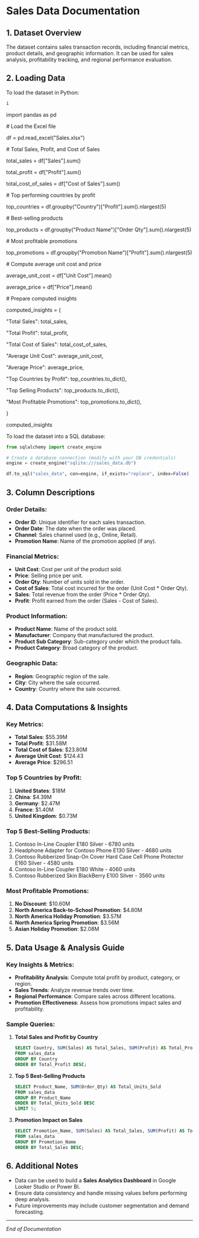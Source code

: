 # Sales Data Documentation

## 1. Dataset Overview

The dataset contains sales transaction records, including financial metrics, product details, and geographic information. It can be used for sales analysis, profitability tracking, and regional performance evaluation.

## 2. Loading Data

To load the dataset in Python:

```python
i
```

import pandas as pd



\# Load the Excel file

df = pd.read\_excel("Sales.xlsx")



\# Total Sales, Profit, and Cost of Sales

total\_sales = df["Sales"].sum()

total\_profit = df["Profit"].sum()

total\_cost\_of\_sales = df["Cost of Sales"].sum()



\# Top performing countries by profit

top\_countries = df.groupby("Country")["Profit"].sum().nlargest(5)



\# Best-selling products

top\_products = df.groupby("Product Name")["Order Qty"].sum().nlargest(5)



\# Most profitable promotions

top\_promotions = df.groupby("Promotion Name")["Profit"].sum().nlargest(5)



\# Compute average unit cost and price

average\_unit\_cost = df["Unit Cost"].mean()

average\_price = df["Price"].mean()



\# Prepare computed insights

computed\_insights = {

&#x20;   "Total Sales": total\_sales,

&#x20;   "Total Profit": total\_profit,

&#x20;   "Total Cost of Sales": total\_cost\_of\_sales,

&#x20;   "Average Unit Cost": average\_unit\_cost,

&#x20;   "Average Price": average\_price,

&#x20;   "Top Countries by Profit": top\_countries.to\_dict(),

&#x20;   "Top Selling Products": top\_products.to\_dict(),

&#x20;   "Most Profitable Promotions": top\_promotions.to\_dict(),

}



computed\_insights



To load the dataset into a SQL database:

```python
from sqlalchemy import create_engine

# Create a database connection (modify with your DB credentials)
engine = create_engine("sqlite:///sales_data.db")

df.to_sql("sales_data", con=engine, if_exists="replace", index=False)
```

## 3. Column Descriptions

### Order Details:

- **Order ID**: Unique identifier for each sales transaction.
- **Order Date**: The date when the order was placed.
- **Channel**: Sales channel used (e.g., Online, Retail).
- **Promotion Name**: Name of the promotion applied (if any).

### Financial Metrics:

- **Unit Cost**: Cost per unit of the product sold.
- **Price**: Selling price per unit.
- **Order Qty**: Number of units sold in the order.
- **Cost of Sales**: Total cost incurred for the order (Unit Cost \* Order Qty).
- **Sales**: Total revenue from the order (Price \* Order Qty).
- **Profit**: Profit earned from the order (Sales - Cost of Sales).

### Product Information:

- **Product Name**: Name of the product sold.
- **Manufacturer**: Company that manufactured the product.
- **Product Sub Category**: Sub-category under which the product falls.
- **Product Category**: Broad category of the product.

### Geographic Data:

- **Region**: Geographic region of the sale.
- **City**: City where the sale occurred.
- **Country**: Country where the sale occurred.

## 4. Data Computations & Insights

### Key Metrics:

- **Total Sales**: \$55.39M
- **Total Profit**: \$31.58M
- **Total Cost of Sales**: \$23.80M
- **Average Unit Cost**: \$124.43
- **Average Price**: \$296.51

### Top 5 Countries by Profit:

1. **United States**: \$18M
2. **China**: \$4.39M
3. **Germany**: \$2.47M
4. **France**: \$1.40M
5. **United Kingdom**: \$0.73M

### Top 5 Best-Selling Products:

1. Contoso In-Line Coupler E180 Silver - 6780 units
2. Headphone Adapter for Contoso Phone E130 Silver - 4680 units
3. Contoso Rubberized Snap-On Cover Hard Case Cell Phone Protector E160 Silver - 4580 units
4. Contoso In-Line Coupler E180 White - 4060 units
5. Contoso Rubberized Skin BlackBerry E100 Silver - 3560 units

### Most Profitable Promotions:

1. **No Discount**: \$10.60M
2. **North America Back-to-School Promotion**: \$4.80M
3. **North America Holiday Promotion**: \$3.57M
4. **North America Spring Promotion**: \$3.56M
5. **Asian Holiday Promotion**: \$2.08M

## 5. Data Usage & Analysis Guide

### Key Insights & Metrics:

- **Profitability Analysis**: Compute total profit by product, category, or region.
- **Sales Trends**: Analyze revenue trends over time.
- **Regional Performance**: Compare sales across different locations.
- **Promotion Effectiveness**: Assess how promotions impact sales and profitability.

### Sample Queries:

1. **Total Sales and Profit by Country**

   ```sql
   SELECT Country, SUM(Sales) AS Total_Sales, SUM(Profit) AS Total_Profit
   FROM sales_data
   GROUP BY Country
   ORDER BY Total_Profit DESC;
   ```

2. **Top 5 Best-Selling Products**

   ```sql
   SELECT Product_Name, SUM(Order_Qty) AS Total_Units_Sold
   FROM sales_data
   GROUP BY Product_Name
   ORDER BY Total_Units_Sold DESC
   LIMIT 5;
   ```

3. **Promotion Impact on Sales**

   ```sql
   SELECT Promotion_Name, SUM(Sales) AS Total_Sales, SUM(Profit) AS Total_Profit
   FROM sales_data
   GROUP BY Promotion_Name
   ORDER BY Total_Sales DESC;
   ```

## 6. Additional Notes

- Data can be used to build a **Sales Analytics Dashboard** in Google Looker Studio or Power BI.
- Ensure data consistency and handle missing values before performing deep analysis.
- Future improvements may include customer segmentation and demand forecasting.

---

*End of Documentation*

